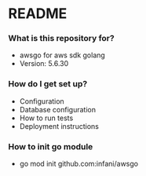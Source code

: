 # README #

### What is this repository for? ###

* awsgo for aws sdk golang
* Version: 5.6.30

### How do I get set up? ###

* Configuration
* Database configuration
* How to run tests
* Deployment instructions

### How to init go module

* go mod init github.com:infani/awsgo